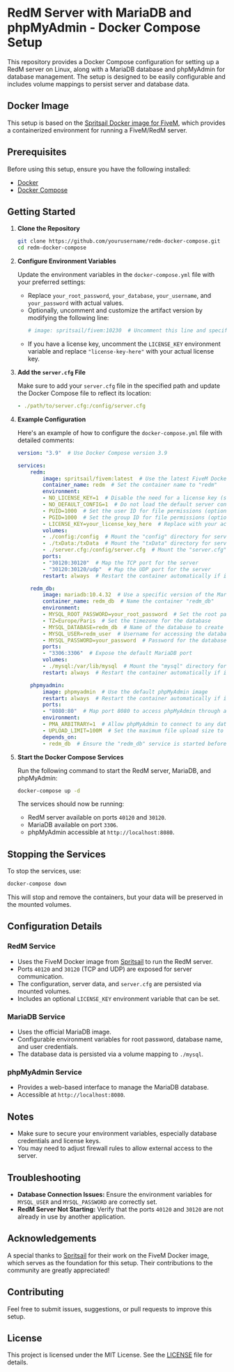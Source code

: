 
# RedM Server with MariaDB and phpMyAdmin - Docker Compose Setup

This repository provides a Docker Compose configuration for setting up a RedM server on Linux, along with a MariaDB database and phpMyAdmin for database management. The setup is designed to be easily configurable and includes volume mappings to persist server and database data.

## Docker Image

This setup is based on the [Spritsail Docker image for FiveM](https://github.com/spritsail/fivem), which provides a containerized environment for running a FiveM/RedM server.

## Prerequisites

Before using this setup, ensure you have the following installed:
- [Docker](https://www.docker.com/get-started)
- [Docker Compose](https://docs.docker.com/compose/install/)

## Getting Started

1. **Clone the Repository**

   ```bash
   git clone https://github.com/yourusername/redm-docker-compose.git
   cd redm-docker-compose
   ```

2. **Configure Environment Variables**

   Update the environment variables in the `docker-compose.yml` file with your preferred settings:
   - Replace `your_root_password`, `your_database`, `your_username`, and `your_password` with actual values.
   - Optionally, uncomment and customize the artifact version by modifying the following line:
     ```yaml
     # image: spritsail/fivem:10230  # Uncomment this line and specify the artifact version of your choice
     ```
   - If you have a license key, uncomment the `LICENSE_KEY` environment variable and replace `"license-key-here"` with your actual license key.

3. **Add the `server.cfg` File**

   Make sure to add your `server.cfg` file in the specified path and update the Docker Compose file to reflect its location:
   ```yaml
   - ./path/to/server.cfg:/config/server.cfg
   ```

4. **Example Configuration**

   Here's an example of how to configure the `docker-compose.yml` file with detailed comments:

   ```yaml
   version: "3.9"  # Use Docker Compose version 3.9

   services:
       redm:
           image: spritsail/fivem:latest  # Use the latest FiveM Docker image for RedM
           container_name: redm  # Set the container name to "redm"
           environment:
           - NO_LICENSE_KEY=1  # Disable the need for a license key (set to 0 to enable)
           - NO_DEFAULT_CONFIG=1  # Do not load the default server configuration
           - PUID=1000  # Set the user ID for file permissions (optional)
           - PGID=1000  # Set the group ID for file permissions (optional)
           - LICENSE_KEY=your_license_key_here  # Replace with your actual server license key
           volumes:
           - ./config:/config  # Mount the "config" directory for server configuration
           - ./txData:/txData  # Mount the "txData" directory for server data
           - ./server.cfg:/config/server.cfg  # Mount the "server.cfg" file for server settings
           ports:
           - "30120:30120"  # Map the TCP port for the server
           - "30120:30120/udp"  # Map the UDP port for the server
           restart: always  # Restart the container automatically if it stops

       redm_db:
           image: mariadb:10.4.32  # Use a specific version of the MariaDB image
           container_name: redm_db  # Name the container "redm_db"
           environment:
           - MYSQL_ROOT_PASSWORD=your_root_password  # Set the root password for MariaDB
           - TZ=Europe/Paris  # Set the timezone for the database
           - MYSQL_DATABASE=redm_db  # Name of the database to create
           - MYSQL_USER=redm_user  # Username for accessing the database
           - MYSQL_PASSWORD=your_password  # Password for the database user
           ports:
           - "3306:3306"  # Expose the default MariaDB port
           volumes:
           - ./mysql:/var/lib/mysql  # Mount the "mysql" directory for database storage
           restart: always  # Restart the container automatically if it stops

       phpmyadmin:
           image: phpmyadmin  # Use the default phpMyAdmin image
           restart: always  # Restart the container automatically if it stops
           ports:
           - "8080:80"  # Map port 8080 to access phpMyAdmin through a web browser
           environment:
           - PMA_ARBITRARY=1  # Allow phpMyAdmin to connect to any database server
           - UPLOAD_LIMIT=100M  # Set the maximum file upload size to 100 MB
           depends_on:
           - redm_db  # Ensure the "redm_db" service is started before this one
   ```

5. **Start the Docker Compose Services**

   Run the following command to start the RedM server, MariaDB, and phpMyAdmin:
   ```bash
   docker-compose up -d
   ```

   The services should now be running:
   - RedM server available on ports `40120` and `30120`.
   - MariaDB available on port `3306`.
   - phpMyAdmin accessible at `http://localhost:8080`.

## Stopping the Services

To stop the services, use:
```bash
docker-compose down
```
This will stop and remove the containers, but your data will be preserved in the mounted volumes.

## Configuration Details

### RedM Service
- Uses the FiveM Docker image from [Spritsail](https://github.com/spritsail/fivem) to run the RedM server.
- Ports `40120` and `30120` (TCP and UDP) are exposed for server communication.
- The configuration, server data, and `server.cfg` are persisted via mounted volumes.
- Includes an optional `LICENSE_KEY` environment variable that can be set.

### MariaDB Service
- Uses the official MariaDB image.
- Configurable environment variables for root password, database name, and user credentials.
- The database data is persisted via a volume mapping to `./mysql`.

### phpMyAdmin Service
- Provides a web-based interface to manage the MariaDB database.
- Accessible at `http://localhost:8080`.

## Notes
- Make sure to secure your environment variables, especially database credentials and license keys.
- You may need to adjust firewall rules to allow external access to the server.

## Troubleshooting

- **Database Connection Issues:** Ensure the environment variables for `MYSQL_USER` and `MYSQL_PASSWORD` are correctly set.
- **RedM Server Not Starting:** Verify that the ports `40120` and `30120` are not already in use by another application.

## Acknowledgements

A special thanks to [Spritsail](https://github.com/spritsail) for their work on the FiveM Docker image, which serves as the foundation for this setup. Their contributions to the community are greatly appreciated!

## Contributing

Feel free to submit issues, suggestions, or pull requests to improve this setup.

## License

This project is licensed under the MIT License. See the [LICENSE](LICENSE) file for details.
